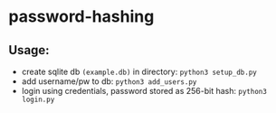 # password-hashing

## Usage:
- create sqlite db `(example.db)` in directory: `python3 setup_db.py`
- add username/pw to db: `python3 add_users.py`
- login using credentials, password stored as 256-bit hash: `python3 login.py`
